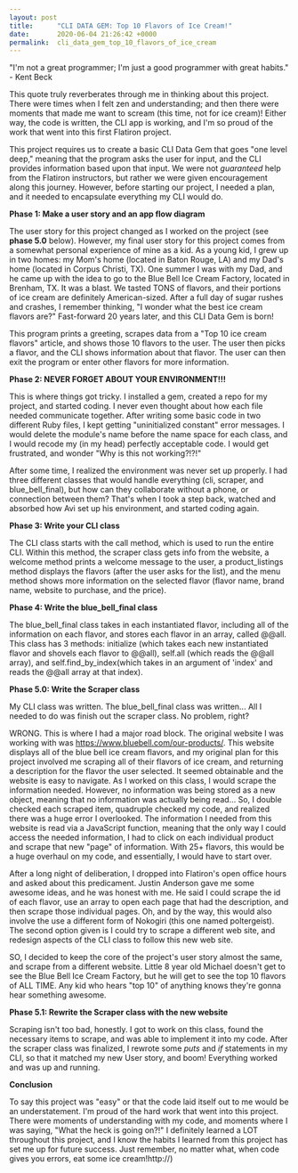 ```yaml
---
layout: post
title:      "CLI DATA GEM: Top 10 Flavors of Ice Cream!"
date:       2020-06-04 21:26:42 +0000
permalink:  cli_data_gem_top_10_flavors_of_ice_cream
---
```



"I'm not a great programmer; I'm just a good programmer with great habits." - Kent Beck

This quote truly reverberates through me in thinking about this project. There were times when I felt zen and understanding; and then there were moments that made me want to scream (this time, not for ice cream)! Either way, the code is written, the CLI app is working, and I'm so proud of the work that went into this first Flatiron project.

This project requires us to create a basic CLI Data Gem that goes "one level deep," meaning that the program asks the user for input, and the CLI provides information based upon that input. We were not *guaranteed* help from the Flatiron instructors, but rather we were given encouragement along this journey. However, before starting our project, I needed a plan, and it needed to encapsulate everything my CLI would do.

**Phase 1: Make a user story and an app flow diagram**

The user story for this project changed as I worked on the project (see **phase 5.0** below). However, my final user story for this project comes from a somewhat personal experience of mine as a kid. As a young kid, I grew up in two homes: my Mom's home (located in Baton Rouge, LA) and my Dad's home (located in Corpus Christi, TX). One summer I was with my Dad, and he came up with the idea to go to the Blue Bell Ice Cream Factory, located in Brenham, TX. It was a blast. We tasted TONS of flavors, and their portions of ice cream are definitely American-sized. After a full day of sugar rushes and crashes, I remember thinking, "I wonder what the best ice cream flavors are?" Fast-forward 20 years later, and this CLI Data Gem is born! 

This program prints a greeting, scrapes data from a "Top 10 ice cream flavors" article, and shows those 10 flavors to the user. The user then picks a flavor, and the CLI shows information about that flavor. The user can then exit the program or enter other flavors for more information. 

**Phase 2: NEVER FORGET ABOUT YOUR ENVIRONMENT!!!**

This is where things got tricky. I installed a gem, created a repo for my project, and started coding. I never even thought about how each file needed communicate together. After writing some basic code in two different Ruby files, I kept getting "uninitialized constant" error messages. I would delete the module's name before the name space for each class, and I would recode my (in my head) perfectly acceptable code. I would get frustrated, and wonder "Why is this not working?!?!"

After some time, I realized the environment was never set up properly. I had three different classes that would handle everything (cli, scraper, and blue_bell_final), but how can they collaborate without a phone, or connection between them? That's when I took a step back, watched and absorbed how Avi set up his environment, and started coding again.

**Phase 3: Write your CLI class**

The CLI class starts with the call method, which is used to run the entire CLI. Within this method, the scraper class gets info from the website, a welcome method prints a welcome message to the user, a product_listings method displays the flavors (after the user asks for the list), and the menu method shows more information on the selected flavor (flavor name, brand name, website to purchase, and the price). 

**Phase 4: Write the blue_bell_final class**

The blue_bell_final class takes in each instantiated flavor, including all of the information on each flavor, and stores each flavor in an array, called @@all. This class has 3 methods: initialize (which takes each new instantiated flavor and shovels each flavor to @@all), self.all (which reads the @@all array), and self.find_by_index(which takes in an argument of 'index' and reads the @@all array at that index).

**Phase 5.0: Write the Scraper class**

My CLI class was written. The blue_bell_final class was written... All I needed to do was finish out the scraper class. No problem, right? 

WRONG. This is where I had a major road block. The original website I was working with was https://www.bluebell.com/our-products/. This website displays all of the blue bell ice cream flavors, and my original plan for this project involved me scraping all of their flavors of ice cream, and returning a description for the flavor the user selected. It seemed obtainable and the website is easy to navigate. As I worked on this class, I would scrape the information needed. However, no information was being stored as a new object, meaning that no information was actually being read... So, I double checked each scraped item, quadruple checked my code, and realized there was a huge error I overlooked. The information I needed from this website is read via a JavaScript function, meaning that the only way I could access the needed information, I had to click on each individual product and scrape that new "page" of information. With 25+ flavors, this would be a huge overhaul on my code, and essentially, I would have to start over. 

After a long night of deliberation, I dropped into Flatiron's open office hours and asked about this predicament. Justin Anderson gave me some awesome ideas, and he was honest with me. He said I could scrape the id of each flavor, use an array to open each page that had the description, and then scrape those individual pages. Oh, and by the way, this would also involve the use a different form of Nokogiri (this one named poltergeist). The second option given is I could try to scrape a different web site, and redesign aspects of the CLI class to follow this new web site.

SO, I decided to keep the core of the project's user story almost the same, and scrape from a different website. Little 8 year old Michael doesn't get to see the Blue Bell Ice Cream Factory, but he will get to see the top 10 flavors of ALL TIME. Any kid who hears "top 10" of anything knows they're gonna hear something awesome.

**Phase 5.1: Rewrite the Scraper class with the new website**

Scraping isn't too bad, honestly. I got to work on this class, found the necessary items to scrape, and was able to implement it into my code. After the scraper class was finalized, I rewrote some *puts* and *if* statements in my CLI, so that it matched my new User story, and boom! Everything worked and was up and running.

**Conclusion**

To say this project was "easy" or that the code laid itself out to me would be an understatement. I'm proud of the hard work that went into this project. There were moments of understanding with my code, and moments where I was saying, "What the heck is going on?!"  I definitely learned a LOT throughout this project, and I know the habits I learned from this project has set me up for future success. Just remember, no matter what, when code gives you errors, eat some ice cream!http://)
